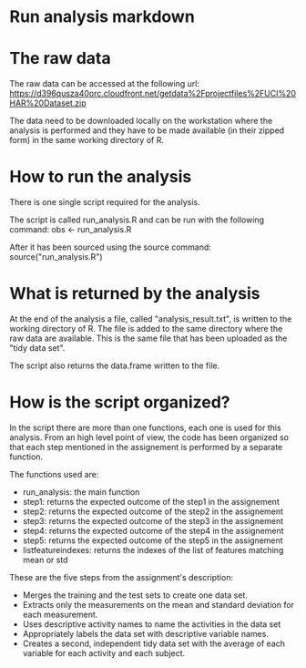 Run analysis markdown
===========

The raw data
===========
The raw data can be accessed at the following url:
https://d396qusza40orc.cloudfront.net/getdata%2Fprojectfiles%2FUCI%20HAR%20Dataset.zip 

The data need to be downloaded locally on the workstation where the analysis is performed and they have to be made available (in their zipped form) in the same working directory of R.

How to run the analysis
===========
There is one single script required for the analysis.

The script is called run_analysis.R and can be run with the following command:
obs <- run_analysis.R

After it has been sourced using the source command:
source("run_analysis.R")

What is returned by the analysis
===========
At the end of the analysis a file, called "analysis_result.txt", is written to the working directory of R.
The file is added to the same directory where the raw data are available.
This is the same file that has been uploaded as the "tidy data set".

The script also returns the data.frame written to the file.

How is the script organized?
===========
In the script there are more than one functions, each one is used for this analysis. From an high level point of view, the code has been organized so that each step mentioned in the assignement is performed by a separate function.

The functions used are:
* run_analysis: the main function
* step1: returns the expected outcome of the step1 in the assignement
* step2: returns the expected outcome of the step2 in the assignement
* step3: returns the expected outcome of the step3 in the assignement
* step4: returns the expected outcome of the step4 in the assignement
* step5: returns the expected outcome of the step5 in the assignement
* listfeatureindexes: returns the indexes of the list of features matching mean or std

These are the five steps from the assignment's description:
* Merges the training and the test sets to create one data set.
* Extracts only the measurements on the mean and standard deviation for each measurement. 
* Uses descriptive activity names to name the activities in the data set
* Appropriately labels the data set with descriptive variable names. 
* Creates a second, independent tidy data set with the average of each variable for each activity and each subject. 